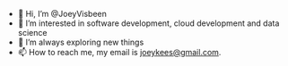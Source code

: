 - 👋 Hi, I’m @JoeyVisbeen
- 👀 I’m interested in software development, cloud development and data science
- 🌱 I’m always exploring new things
- 📫 How to reach me, my email is joeykees@gmail.com.

<!---
JoeyVisbeen/JoeyVisbeen is a ✨ special ✨ repository because its `README.md` (this file) appears on your GitHub profile.
You can click the Preview link to take a look at your changes.
--->

